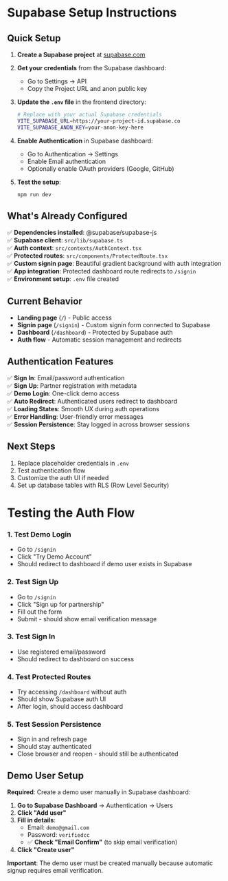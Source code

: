 # Supabase Setup Instructions

## Quick Setup

1. **Create a Supabase project** at [supabase.com](https://supabase.com)

2. **Get your credentials** from the Supabase dashboard:

   - Go to Settings → API
   - Copy the Project URL and anon public key

3. **Update the `.env` file** in the frontend directory:

   ```bash
   # Replace with your actual Supabase credentials
   VITE_SUPABASE_URL=https://your-project-id.supabase.co
   VITE_SUPABASE_ANON_KEY=your-anon-key-here
   ```

4. **Enable Authentication** in Supabase dashboard:

   - Go to Authentication → Settings
   - Enable Email authentication
   - Optionally enable OAuth providers (Google, GitHub)

5. **Test the setup**:
   ```bash
   npm run dev
   ```

## What's Already Configured

✅ **Dependencies installed**: @supabase/supabase-js  
✅ **Supabase client**: `src/lib/supabase.ts`  
✅ **Auth context**: `src/contexts/AuthContext.tsx`  
✅ **Protected routes**: `src/components/ProtectedRoute.tsx`  
✅ **Custom signin page**: Beautiful gradient background with auth integration  
✅ **App integration**: Protected dashboard route redirects to `/signin`  
✅ **Environment setup**: `.env` file created

## Current Behavior

- **Landing page** (`/`) - Public access
- **Signin page** (`/signin`) - Custom signin form connected to Supabase
- **Dashboard** (`/dashboard`) - Protected by Supabase auth
- **Auth flow** - Automatic session management and redirects

## Authentication Features

✅ **Sign In**: Email/password authentication  
✅ **Sign Up**: Partner registration with metadata  
✅ **Demo Login**: One-click demo access  
✅ **Auto Redirect**: Authenticated users redirect to dashboard  
✅ **Loading States**: Smooth UX during auth operations  
✅ **Error Handling**: User-friendly error messages  
✅ **Session Persistence**: Stay logged in across browser sessions

## Next Steps

1. Replace placeholder credentials in `.env`
2. Test authentication flow
3. Customize the auth UI if needed
4. Set up database tables with RLS (Row Level Security)

#

# Testing the Auth Flow

### 1. Test Demo Login

- Go to `/signin`
- Click "Try Demo Account"
- Should redirect to dashboard if demo user exists in Supabase

### 2. Test Sign Up

- Go to `/signin`
- Click "Sign up for partnership"
- Fill out the form
- Submit - should show email verification message

### 3. Test Sign In

- Use registered email/password
- Should redirect to dashboard on success

### 4. Test Protected Routes

- Try accessing `/dashboard` without auth
- Should show Supabase auth UI
- After login, should access dashboard

### 5. Test Session Persistence

- Sign in and refresh page
- Should stay authenticated
- Close browser and reopen - should still be authenticated

## Demo User Setup

**Required**: Create a demo user manually in Supabase dashboard:

1. **Go to Supabase Dashboard** → Authentication → Users
2. **Click "Add user"**
3. **Fill in details**:
   - Email: `demo@gmail.com`
   - Password: `verifiedcc`
   - ✅ **Check "Email Confirm"** (to skip email verification)
4. **Click "Create user"**

**Important**: The demo user must be created manually because automatic signup requires email verification.
